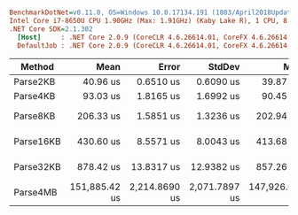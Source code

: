 ``` ini

BenchmarkDotNet=v0.11.0, OS=Windows 10.0.17134.191 (1803/April2018Update/Redstone4)
Intel Core i7-8650U CPU 1.90GHz (Max: 1.91GHz) (Kaby Lake R), 1 CPU, 8 logical and 4 physical cores
.NET Core SDK=2.1.302
  [Host]     : .NET Core 2.0.9 (CoreCLR 4.6.26614.01, CoreFX 4.6.26614.01), 64bit RyuJIT
  DefaultJob : .NET Core 2.0.9 (CoreCLR 4.6.26614.01, CoreFX 4.6.26614.01), 64bit RyuJIT


```
|    Method |          Mean |         Error |        StdDev |           Min |           Max |        Median |      Gen 0 |   Allocated |
|---------- |--------------:|--------------:|--------------:|--------------:|--------------:|--------------:|-----------:|------------:|
|  Parse2KB |      40.96 us |     0.6510 us |     0.6090 us |      39.87 us |      41.88 us |      40.87 us |     9.0332 |    37.04 KB |
|  Parse4KB |      93.03 us |     1.8165 us |     1.6992 us |      90.45 us |      95.71 us |      92.94 us |    17.3340 |    71.34 KB |
|  Parse8KB |     206.33 us |     1.5851 us |     1.3236 us |     202.94 us |     208.15 us |     206.78 us |    35.4004 |   145.05 KB |
| Parse16KB |     430.60 us |     8.5571 us |     8.0043 us |     413.68 us |     442.48 us |     431.76 us |    66.4063 |   272.26 KB |
| Parse32KB |     878.42 us |    13.8317 us |    12.9382 us |     857.26 us |     892.68 us |     884.30 us |   132.8125 |   546.75 KB |
|  Parse4MB | 151,885.42 us | 2,214.8690 us | 2,071.7897 us | 147,926.05 us | 155,547.65 us | 151,486.78 us | 23500.0000 | 97227.88 KB |
